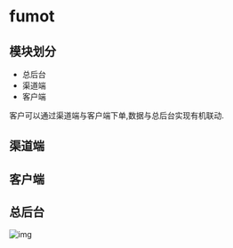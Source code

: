 # fumot


## 模块划分

- 总后台
- 渠道端
- 客户端

客户可以通过渠道端与客户端下单,数据与总后台实现有机联动.

## 渠道端

## 客户端
## 总后台

![img](https://s1.locimg.com/2024/09/24/3e1e355c6af11.png)
